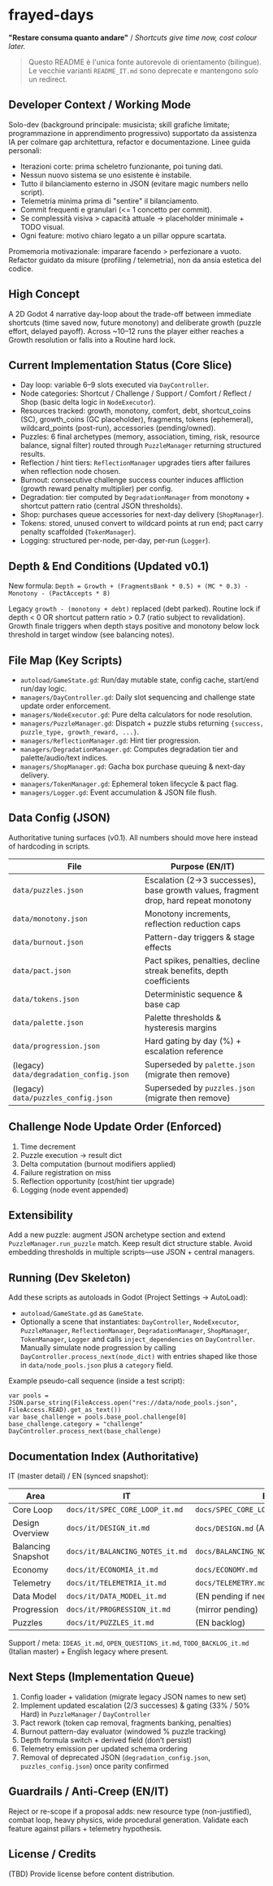 # frayed-days
**"Restare consuma quanto andare"** / *Shortcuts give time now, cost colour later.*

> Questo README è l'unica fonte autorevole di orientamento (bilingue). Le vecchie varianti `README_IT.md` sono deprecate e mantengono solo un redirect.

## Developer Context / Working Mode
Solo-dev (background principale: musicista; skill grafiche limitate; programmazione in apprendimento progressivo) supportato da assistenza IA per colmare gap architettura, refactor e documentazione. Linee guida personali:
- Iterazioni corte: prima scheletro funzionante, poi tuning dati.
- Nessun nuovo sistema se uno esistente è instabile.
- Tutto il bilanciamento esterno in JSON (evitare magic numbers nello script).
- Telemetria minima prima di "sentire" il bilanciamento.
- Commit frequenti e granulari (<= 1 concetto per commit).
- Se complessità visiva > capacità attuale → placeholder minimale + TODO visual.
- Ogni feature: motivo chiaro legato a un pillar oppure scartata.

Promemoria motivazionale: imparare facendo > perfezionare a vuoto. Refactor guidato da misure (profiling / telemetria), non da ansia estetica del codice.

## High Concept
A 2D Godot 4 narrative day-loop about the trade-off between immediate shortcuts (time saved now, future monotony) and deliberate growth (puzzle effort, delayed payoff). Across ~10–12 runs the player either reaches a Growth resolution or falls into a Routine hard lock.

## Current Implementation Status (Core Slice)
- Day loop: variable 6–9 slots executed via `DayController`.
- Node categories: Shortcut / Challenge / Support / Comfort / Reflect / Shop (basic delta logic in `NodeExecutor`).
- Resources tracked: growth, monotony, comfort, debt, shortcut_coins (SC), growth_coins (GC placeholder), fragments, tokens (ephemeral), wildcard_points (post-run), accessories (pending/owned).
- Puzzles: 6 final archetypes (memory, association, timing, risk, resource balance, signal filter) routed through `PuzzleManager` returning structured results.
- Reflection / hint tiers: `ReflectionManager` upgrades tiers after failures when reflection node chosen.
- Burnout: consecutive challenge success counter induces affliction (growth reward penalty multiplier) per config.
- Degradation: tier computed by `DegradationManager` from monotony + shortcut pattern ratio (central JSON thresholds).
- Shop: purchases queue accessories for next-day delivery (`ShopManager`).
- Tokens: stored, unused convert to wildcard points at run end; pact carry penalty scaffolded (`TokenManager`).
- Logging: structured per-node, per-day, per-run (`Logger`).

## Depth & End Conditions (Updated v0.1)
New formula: `Depth = Growth + (FragmentsBank * 0.5) + (MC * 0.3) - Monotony - (PactAccepts * 8)`

Legacy `growth - (monotony + debt)` replaced (debt parked). Routine lock if depth < 0 OR shortcut pattern ratio > 0.7 (ratio subject to revalidation). Growth finale triggers when depth stays positive and monotony below lock threshold in target window (see balancing notes).

## File Map (Key Scripts)
- `autoload/GameState.gd`: Run/day mutable state, config cache, start/end run/day logic.
- `managers/DayController.gd`: Daily slot sequencing and challenge state update order enforcement.
- `managers/NodeExecutor.gd`: Pure delta calculators for node resolution.
- `managers/PuzzleManager.gd`: Dispatch + puzzle stubs returning `{success, puzzle_type, growth_reward, ...}`.
- `managers/ReflectionManager.gd`: Hint tier progression.
- `managers/DegradationManager.gd`: Computes degradation tier and palette/audio/text indices.
- `managers/ShopManager.gd`: Gacha box purchase queuing & next-day delivery.
- `managers/TokenManager.gd`: Ephemeral token lifecycle & pact flag.
- `managers/Logger.gd`: Event accumulation & JSON file flush.

## Data Config (JSON)
Authoritative tuning surfaces (v0.1). All numbers should move here instead of hardcoding in scripts.

| File | Purpose (EN/IT) |
|------|-----------------|
| `data/puzzles.json` | Escalation (2→3 successes), base growth values, fragment drop, hard repeat monotony |
| `data/monotony.json` | Monotony increments, reflection reduction caps |
| `data/burnout.json` | Pattern-day triggers & stage effects |
| `data/pact.json` | Pact spikes, penalties, decline streak benefits, depth coefficients |
| `data/tokens.json` | Deterministic sequence & base cap |
| `data/palette.json` | Palette thresholds & hysteresis margins |
| `data/progression.json` | Hard gating by day (%) + escalation reference |
| (legacy) `data/degradation_config.json` | Superseded by `palette.json` (migrate then remove) |
| (legacy) `data/puzzles_config.json` | Superseded by `puzzles.json` (migrate then remove) |

## Challenge Node Update Order (Enforced)
1. Time decrement
2. Puzzle execution -> result dict
3. Delta computation (burnout modifiers applied)
4. Failure registration on miss
5. Reflection opportunity (cost/hint tier upgrade)
6. Logging (node event appended)

## Extensibility
Add a new puzzle: augment JSON archetype section and extend `PuzzleManager.run_puzzle` match. Keep result dict structure stable. Avoid embedding thresholds in multiple scripts—use JSON + central managers.

## Running (Dev Skeleton)
Add these scripts as autoloads in Godot (Project Settings -> AutoLoad):
- `autoload/GameState.gd` as `GameState`.
- Optionally a scene that instantiates: `DayController`, `NodeExecutor`, `PuzzleManager`, `ReflectionManager`, `DegradationManager`, `ShopManager`, `TokenManager`, `Logger` and calls `inject_dependencies` on `DayController`.
Manually simulate node progression by calling `DayController.process_next(node_dict)` with entries shaped like those in `data/node_pools.json` plus a `category` field.

Example pseudo-call sequence (inside a test script):
```gdscript
var pools = JSON.parse_string(FileAccess.open("res://data/node_pools.json", FileAccess.READ).get_as_text())
var base_challenge = pools.base_pool.challenge[0]
base_challenge.category = "challenge"
DayController.process_next(base_challenge)
```

## Documentation Index (Authoritative)
IT (master detail) / EN (synced snapshot):

| Area | IT | EN |
|------|----|----|
| Core Loop | `docs/it/SPEC_CORE_LOOP_it.md` | `docs/SPEC_CORE_LOOP.md` |
| Design Overview | `docs/it/DESIGN_it.md` | `docs/DESIGN.md` (Addendum v0.1) |
| Balancing Snapshot | `docs/it/BALANCING_NOTES_it.md` | `docs/BALANCING_NOTES_EN_SNAPSHOT.md` |
| Economy | `docs/it/ECONOMIA_it.md` | `docs/ECONOMY.md` |
| Telemetry | `docs/it/TELEMETRIA_it.md` | `docs/TELEMETRY.md` |
| Data Model | `docs/it/DATA_MODEL_it.md` | (EN pending if needed) |
| Progression | `docs/it/PROGRESSION_it.md` | (mirror pending) |
| Puzzles | `docs/it/PUZZLES_it.md` | (EN backlog) |

Support / meta:
`IDEAS_it.md`, `OPEN_QUESTIONS_it.md`, `TODO_BACKLOG_it.md` (Italian master) + English legacy where present.

## Next Steps (Implementation Queue)
1. Config loader + validation (migrate legacy JSON names to new set)
2. Implement updated escalation (2/3 successes) & gating (33% / 50% Hard) in `PuzzleManager` / `DayController`
3. Pact rework (token cap removal, fragments banking, penalties)
4. Burnout pattern-day evaluator (windowed % puzzle tracking)
5. Depth formula switch + derived field (don’t persist)
6. Telemetry emission per updated schema ordering
7. Removal of deprecated JSON (`degradation_config.json`, `puzzles_config.json`) once parity confirmed

## Guardrails / Anti-Creep (EN/IT)
Reject or re-scope if a proposal adds: new resource type (non-justified), combat loop, heavy physics, wide procedural generation. Validate each feature against pillars + telemetry hypothesis.

## License / Credits
(TBD) Provide license before content distribution.